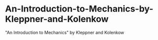 # An-Introduction-to-Mechanics-by-Kleppner-and-Kolenkow
"An Introduction to Mechanics" by Kleppner and Kolenkow
